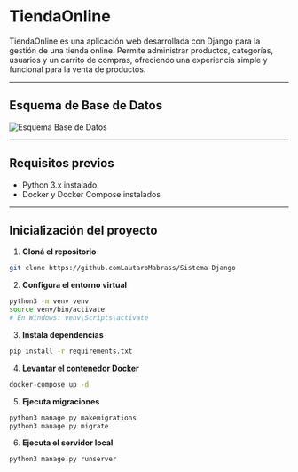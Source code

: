 # TiendaOnline

TiendaOnline es una aplicación web desarrollada con Django para la gestión de una tienda online. Permite administrar productos, categorías, usuarios y un carrito de compras, ofreciendo una experiencia simple y funcional para la venta de productos.

---

## Esquema de Base de Datos

![Esquema Base de Datos](imagen_db.png)

---

## Requisitos previos

- Python 3.x instalado  
- Docker y Docker Compose instalados

---

## Inicialización del proyecto

1. **Cloná el repositorio**

```bash
git clone https://github.comLautaroMabrass/Sistema-Django
```

2. **Configura el entorno virtual**

```bash
python3 -m venv venv
source venv/bin/activate   
# En Windows: venv\Scripts\activate
```

3. **Instala dependencias**

```bash
pip install -r requirements.txt
```

4. **Levantar el contenedor Docker**

```bash
docker-compose up -d
```

5. **Ejecuta migraciones**

```bash
python3 manage.py makemigrations
python3 manage.py migrate
```

6. **Ejecuta el servidor local**

```bash
python3 manage.py runserver
```